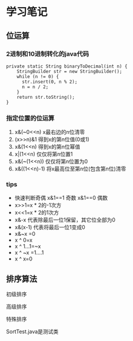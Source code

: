 # 学习笔记

## 位运算

### 2进制和10进制转化的java代码

```
private static String binaryToDecimal(int n) {
    StringBuilder str = new StringBuilder();
    while (n != 0) {
      str.insert(0, n % 2);
      n = n / 2;
    }
    return str.toString();
}
```

### 指定位置的位运算

1. x&(~0<<n) x最右边的n位清零
2. (x>>n)&1 得到x的第n位值(0或1)
3. x&(1<<n) 得到x的第n位幂值
4. x|(1<<n) 仅仅将第n位置1
5. x&(~(1<<n)) 仅仅将第n位置为0
6. x&((1<<n)-1) 将x最高位至第n位(包含第n位)清零

### tips
* 快速判断奇偶 x&1==1 奇数 x&1==0 偶数
* x>>1=x * 2的-1次方
* x<<1=x * 2的1次方
* x&-x 代表除最后一位1保留，其它位全部为0
* x&(x-1) 代表将最后一位1变成0
* x&~x =0 
* x ^ 0=x
* x ^ 1...1=~x
* x ^ ~x =1....1
* x ^ x=0


## 排序算法


初级排序

高级排序

特殊排序

SortTest.java是测试类





